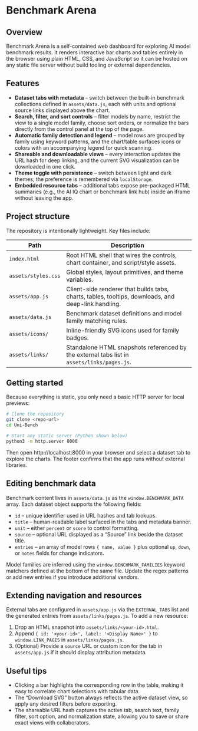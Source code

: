 # Benchmark Arena

## Overview
Benchmark Arena is a self-contained web dashboard for exploring AI model benchmark results. It renders interactive bar charts and tables entirely in the browser using plain HTML, CSS, and JavaScript so it can be hosted on any static file server without build tooling or external dependencies.

## Features
- **Dataset tabs with metadata** – switch between the built-in benchmark collections defined in `assets/data.js`, each with units and optional source links displayed above the chart.
- **Search, filter, and sort controls** – filter models by name, restrict the view to a single model family, choose sort orders, or normalize the bars directly from the control panel at the top of the page.
- **Automatic family detection and legend** – model rows are grouped by family using keyword patterns, and the chart/table surfaces icons or colors with an accompanying legend for quick scanning.
- **Shareable and downloadable views** – every interaction updates the URL hash for deep linking, and the current SVG visualization can be downloaded in one click.
- **Theme toggle with persistence** – switch between light and dark themes; the preference is remembered via `localStorage`.
- **Embedded resource tabs** – additional tabs expose pre-packaged HTML summaries (e.g., the AI IQ chart or benchmark link hub) inside an iframe without leaving the app.

## Project structure
The repository is intentionally lightweight. Key files include:

| Path | Description |
| --- | --- |
| `index.html` | Root HTML shell that wires the controls, chart container, and script/style assets. |
| `assets/styles.css` | Global styles, layout primitives, and theme variables. |
| `assets/app.js` | Client-side renderer that builds tabs, charts, tables, tooltips, downloads, and deep-link handling. |
| `assets/data.js` | Benchmark dataset definitions and model family matching rules. |
| `assets/icons/` | Inline-friendly SVG icons used for family badges. |
| `assets/links/` | Standalone HTML snapshots referenced by the external tabs list in `assets/links/pages.js`. |

## Getting started
Because everything is static, you only need a basic HTTP server for local previews:

```bash
# Clone the repository
git clone <repo-url>
cd Uni-Bench

# Start any static server (Python shown below)
python3 -m http.server 8000
```

Then open http://localhost:8000 in your browser and select a dataset tab to explore the charts. The footer confirms that the app runs without external libraries.

## Editing benchmark data
Benchmark content lives in `assets/data.js` as the `window.BENCHMARK_DATA` array. Each dataset object supports the following fields:

- `id` – unique identifier used in URL hashes and tab lookups.
- `title` – human-readable label surfaced in the tabs and metadata banner.
- `unit` – either `percent` or `score` to control formatting.
- `source` – optional URL displayed as a “Source” link beside the dataset title.
- `entries` – an array of model rows `{ name, value }` plus optional `up`, `down`, or `notes` fields for change indicators.

Model families are inferred using the `window.BENCHMARK_FAMILIES` keyword matchers defined at the bottom of the same file. Update the regex patterns or add new entries if you introduce additional vendors.

## Extending navigation and resources
External tabs are configured in `assets/app.js` via the `EXTERNAL_TABS` list and the generated entries from `assets/links/pages.js`. To add a new resource:

1. Drop an HTML snapshot into `assets/links/<your-id>.html`.
2. Append `{ id: '<your-id>', label: '<Display Name>' }` to `window.LINK_PAGES` in `assets/links/pages.js`.
3. (Optional) Provide a `source` URL or custom icon for the tab in `assets/app.js` if it should display attribution metadata.

## Useful tips
- Clicking a bar highlights the corresponding row in the table, making it easy to correlate chart selections with tabular data.
- The “Download SVG” button always reflects the active dataset view, so apply any desired filters before exporting.
- The shareable URL hash captures the active tab, search text, family filter, sort option, and normalization state, allowing you to save or share exact views with collaborators.
